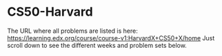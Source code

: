 # CS50-Harvard

The URL where all problems are listed is here: https://learning.edx.org/course/course-v1:HarvardX+CS50+X/home
Just scroll down to see the different weeks and problem sets below.
